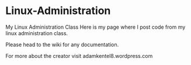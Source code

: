 # Linux-Administration
My Linux Administration Class
Here is my page where I post code from my linux administration class.

Please head to the wiki for any documentation.
 
For more about the creator visit adamkentel8.wordpress.com
